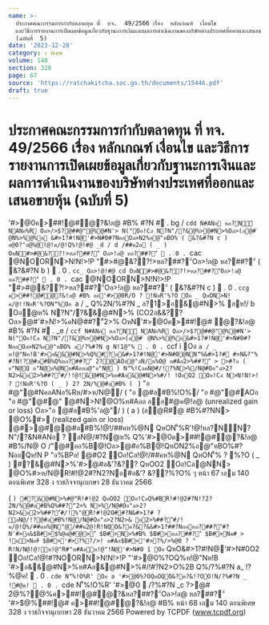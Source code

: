 ```yaml
---
name: >-
  ประกาศคณะกรรมการกำกับตลาดทุน ที่  ทจ.  49/2566 เรื่อง  หลักเกณฑ์  เงื่อนไข 
  และวิธีการรายงานการเปิดเผยข้อมูลเกี่ยวกับฐานะการเงินและผลการดำเนินงานของบริษัทต่างประเทศที่ออกและเสนอขายหุ้น
  (ฉบับที่  5)
date: '2023-12-28'
category: ง พิเศษ
volume: 140
section: 328
page: 67
source: 'https://ratchakitcha.soc.go.th/documents/15446.pdf'
draft: true
---
```


# ประกาศคณะกรรมการกำกับตลาดทุน ที่  ทจ.  49/2566 เรื่อง  หลักเกณฑ์  เงื่อนไข  และวิธีการรายงานการเปิดเผยข้อมูลเกี่ยวกับฐานะการเงินและผลการดำเนินงานของบริษัทต่างประเทศที่ออกและเสนอขายหุ้น (ฉบับที่  5)

'#>@0ค>##!@#ํ@?&!ล@ #B% #?N # . bg / `cdd N#ANอ หล?N์ NANอ%R Oล>/>$?@##@"@%@#N'> N("Oอ!Cล N?N"/?&@%>@#N>%Oล>(ล@# ํ @N%>%@%อ &#>1?#!N@'#>N#0#?NออOล>N2%อ@"หBO% ( &?&#?N c ) อ@0?"อํ@%@!@!ค/@!Q%!@!#@ _d / d /##ค2อ ( _ ) OหN#>#@&??!>หล?##?"์ Oล>!ล@ หล?##?"์  . 0 . `cac @NOORN>N!N!>!P "#>#@&??!>หล?##?"์Oล>!ล@ หล?##?"์ ( &?&#?N b )  . 0 . `cc_ Oล>!@!#@ cd OหN#>#@&??!>หล?##?"์Oล>!ล@ หล?##?"์  . 0 . `cac @NOORN>N!N!>!P "#>#@&??!>หล?##?"์Oล>!ล@ หล?##?"์ ( &?&#?N c )  . 0 . `ccg ค>##!@#ํ@?&!ล@ #B% ออ'#>@0R/O ? !NอR'%?O Oอ _ QหON>N!ค/@!!NอR'%?ON'็%Oอ `a / _ Q%2N/%#?N _ ล?1>อ&@#N>% อห!/ b Oอํ@ห% N?N"/?&&@#N>% (CO2อ&&?? Oล>@#'#>N!>%คN@##?"์2>% OหN'#>@0ค>##!@# ํ@?&!ล@ #B% #?N # . _e / `ccf N#ANอ หล?N์ NANอ%R Oล>/>$?@##@"@%@#N'> N("Oอ!Cล N?N"/?&@%>@#N>%Oล>(ล@# ํ @N%>%@%อ&#>1?#!N@'#>N#0#?NออOล>N2%อ@"หBO% ล/?%#?N g N!1@"%  . 0 . `ccf ì Oอ `a / _ ห!@"Nห!B'#>อ&&@#N>%Q%#?อ&#>1?#!N@'#>N#0@NN'็%&#>1?# #>N&?"% #?N!?@#ล#B%Q%หล?##?"์ 2?@AOอ@"ลN/ห%O@ ห#Aอ2>%##?"์ > >#?ล ( อ"N@Q อ"N@ห%@Nห#Aอหล@"อ"N@ ) N'็%!CลคN@#/!?%N>%/N@#Oอ"ล>2?N2>&อ2>%##?"์#/!!@!&@#N>%ห#Aอ&@#N>%#/! !OอO2 Oอ!Cล N>N!N!>! ? !NอR'%?O ( _ ) 2? 2N/%@#ล#B% ( ` ) "อ #@"@#NคลANอ%Rห/#>ห/N@/ ( "อ @#ล#B%!O%/ "อ #@"@#AOอ "อ #@"@#@" @#N>N!@O%ห#Aอล ลอ#@ค@!ล@ (unrealized gain or loss) Oล>"อ @#ล#B%'ล@"/ ) ( a ) (ลํ@R#@ #B%#?NN> @O%#> (realized gain or loss) @#>@#@@#ล#B%!@!/##คห%@N QหON'็%R'!@!หล?N์N?N"/?&N#ANอ ? ลN@/#?Nํ@ห% Q%'#>@0ค>##!@#ํ@?&!ล@ #B%/N@ O /"@#ออ%B@!Oล>@#อ%B@!QหON2%อ@"หBO%#?NออQห!N P "อ%BPล! @#O2 Oอ!Cล!@!/##คห%@N QหON'็% ? %?O ( _ ) #?&@#N>%'#>ํ@#อ&'?&?? QหOO2 Oอ!Cล@NN> @O%#>ห/N@R!#!@2#?N2?Nอ#อ&'? &??%?O% ๆ หน้า 67 เลม 140 ตอนพิเศษ 328 ง ราชกิจจานุเบกษา 28 ธันวาคม 2566

( ` ) #?&@#N>%#@"R!#!@2 QหOO2 Oอ!CลQ%#BR!#!@2#?N!?2? 2N/%@#ล#B%Q%##?"์2>% N>%/N@#Oอ"ล>2?N2>&อ2>%##?"์#/!%"@R!#!@2O##?N&#>1?# ? ลN@/!?@#ล#B%!Nํ@/N@#Oอ"ล>2?N2>& อ2>%##?"์#/! ค/@!Q%/##คห%@N"@/##ค2@!R!NQO&?ค?&?&&#>1?##?Nออหล?##?"์#?N'#>อ&$B#>$%@ค@#@>"์ $B#>N>%#B% $B#>หล?##?"์ $B#>Nค# > !อ>Nอ#์ $B#>'#>?%?/>! ห#Aอ$B#>'#>?%/>%@0 ? " R!N/N@!@!ห!@"R#"ห#Aอห!@"!N@'#>N#0 î Oอ ` QหO&#>1?#!N@'#>N#0O2 Oอ!Cล!@!#?NOORN>N!N!>!P "'#>@0%?OQ%ห!@"Nห!B '#>อ&&@#N>%ห#Aอ&@#N>%#/!#?N2>O%2B Q%/?%#?N a_ !?%@ค!  . 0 . `cde N'็%!O%R' Oอ a '#>@0%?OQหOQO&?ค?&!?OO!N/?%#?N _ !#@ค!  . 0 . `cde N'็%!O%R' '#>@0  /?%#?N _c $?%/@ค!  . 0 . `cdd #อ%ค์ &B1#@!#>Cล Nล@$>@# 2ํ@%?@%ค>##!@#ํ@?&หล?##?"์Oล>!ล@ หล?##?"์ '#>$@%##!@# ค>##!@#ํ@?&!ล@ #B% หน้า 68 เลม 140 ตอนพิเศษ 328 ง ราชกิจจานุเบกษา 28 ธันวาคม 2566 Powered by TCPDF (www.tcpdf.org)
